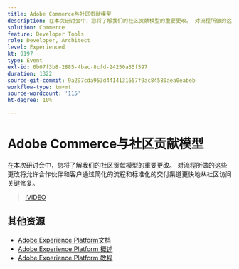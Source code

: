 ```yaml
---
title: Adobe Commerce与社区贡献模型
description: 在本次研讨会中，您将了解我们的社区贡献模型的重要更改。 对流程所做的这些更改将允许合作伙伴和客户通过简化的流程和标准化的交付渠道更快地从社区访问关键修复。
solution: Commerce
feature: Developer Tools
role: Developer, Architect
level: Experienced
kt: 9197
type: Event
exl-id: 6b07f3b8-2885-4bac-8cfd-24250a35f597
duration: 1322
source-git-commit: 9a297cda953d4414131657f9ac84580aea0eabeb
workflow-type: tm+mt
source-wordcount: '115'
ht-degree: 10%

---
```


# Adobe Commerce与社区贡献模型

在本次研讨会中，您将了解我们的社区贡献模型的重要更改。 对流程所做的这些更改将允许合作伙伴和客户通过简化的流程和标准化的交付渠道更快地从社区访问关键修复。

>[!VIDEO](https://video.tv.adobe.com/v/337766/?quality=12&learn=on&hidetitle=true)

## 其他资源

- [Adobe Experience Platform文档](https://experienceleague.adobe.com/docs/experience-platform.html?lang=zh-Hans)
- [Adobe Experience Platform 概述](https://experienceleague.adobe.com/docs/experience-platform/landing/home.html?lang=zh-Hans)
- [Adobe Experience Platform 教程](https://experienceleague.adobe.com/docs/platform-learn/tutorials/overview.html?lang=zh-Hans)
